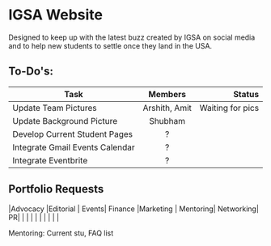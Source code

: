 # IGSA Website

Designed to keep up with the latest buzz created by IGSA on social media and to help new students to settle once they land in the USA.

## To-Do's:

|Task |Members| Status|
|---- |:-----:|------:|
|Update Team Pictures|Arshith, Amit | Waiting for pics|
|Update Background Picture | Shubham | |
|Develop Current Student Pages | ?| |
|Integrate Gmail Events Calendar | ?| |
|Integrate Eventbrite | ?| |


## Portfolio Requests

|Advocacy |Editorial | Events| Finance |Marketing | Mentoring| Networking| PR|
| | | | | | | | |

Mentoring: Current stu, FAQ list



